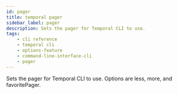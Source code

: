 ```yaml
---
id: pager
title: temporal pager
sidebar_label: pager
description: Sets the pager for Temporal CLI to use.
tags: 
    - cli reference
    - temporal cli
    - options-feature
    - command-line-interface-cli
    - pager
---
```


Sets the pager for Temporal CLI to use.
Options are less, more, and favoritePager.
